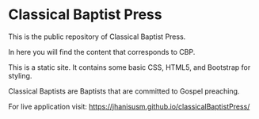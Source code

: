 # Classical Baptist Press

This is the public repository of Classical Baptist Press.

In here you will find the content that corresponds to CBP. 

This is a static site. It contains some basic CSS, HTML5, and Bootstrap for styling.

Classical Baptists are Baptists that are committed to Gospel preaching.

For live application visit: 
https://jhanisusm.github.io/classicalBaptistPress/